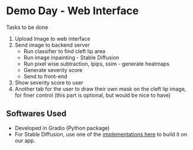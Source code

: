 # Demo Day - Web Interface 

Tasks to be done

1. Upload Image to web interface
2. Send image to backend server
    * Run classifier to find cleft lip area
    * Run image inpainting - Stable Diffusion
    * Run pixel wise subtraction, lpips, ssim - generate heatmaps
    * Generate severity score
    * Send to front-end
3. Show severity score to user
4. Another tab for the user to draw their own mask on the cleft lip image, for finer control (this part is optional, but would be nice to have)

## Softwares Used
- Developed in Gradio (Python package)
- For Stable Diffusion, use one of the  [implementations here](https://github.com/AUTOMATIC1111/stable-diffusion-webui/wiki/Online-Services) to build it on our app. 
